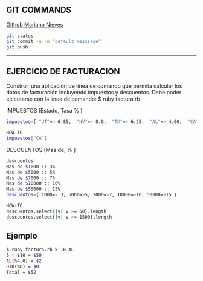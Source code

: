 ## GIT COMMANDS
[Github Mariano Nieves](https://github.com/marianonieves/kbot) 

```bash
git status
git commit -a -m "default messsage"
git push
```

- - -

## EJERCICIO DE FACTURACION
Construir una aplicación de línea de comando que permita calcular los datos de facturación incluyendo impuestos y descuentos.
Debe poder ejecutarse con la línea de comando:
$ ruby factura.rb <cantidad> <precio unitario> <estado>

IMPUESTOS (Estado, Tasa % )
```bash
impuestos={ "UT"=> 6.85,  "NV"=> 8.0,  "TX"=> 6.25,  "AL"=> 4.00,  "CA"=> 8.25 }

HOW-TO
impuestos["CA"]
```

DESCUENTOS (Mas de,  % )
```bash
descuentos
Mas de $1000 :: 3%
Mas de $5000 :: 5%
Mas de $7000 :: 7%
Mas de $10000 :: 10%
Mas de $50000 :: 15%
descuentos={ 1000=> 3, 5000=>5, 7000=>7, 10000=>10, 50000=>15 }

HOW-TO
descuentos.select{|v| v >= 50}.length
descuentos.select{|v| v >= 1500}.length

```


## Ejemplo
```bash
$ ruby factura.rb 5 10 AL
5 * $10 = $50
AL(%4.0) = $2
DTO(%0) = $0
Total = $52
```

